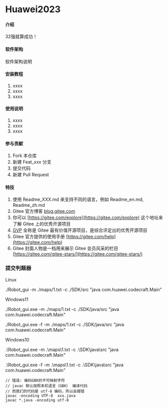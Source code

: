 # Huawei2023

#### 介绍
32强就算成功！

#### 软件架构
软件架构说明


#### 安装教程

1.  xxxx
2.  xxxx
3.  xxxx

#### 使用说明

1.  xxxx
2.  xxxx
3.  xxxx

#### 参与贡献

1.  Fork 本仓库
2.  新建 Feat_xxx 分支
3.  提交代码
4.  新建 Pull Request


#### 特技

1.  使用 Readme\_XXX.md 来支持不同的语言，例如 Readme\_en.md, Readme\_zh.md
2.  Gitee 官方博客 [blog.gitee.com](https://blog.gitee.com)
3.  你可以 [https://gitee.com/explore](https://gitee.com/explore) 这个地址来了解 Gitee 上的优秀开源项目
4.  [GVP](https://gitee.com/gvp) 全称是 Gitee 最有价值开源项目，是综合评定出的优秀开源项目
5.  Gitee 官方提供的使用手册 [https://gitee.com/help](https://gitee.com/help)
6.  Gitee 封面人物是一档用来展示 Gitee 会员风采的栏目 [https://gitee.com/gitee-stars/](https://gitee.com/gitee-stars/)



### 提交判题器

 Linux

./Robot_gui -m ./maps/1.txt -c ./SDK/src "java com.huawei.codecraft.Main"  

Windows11

 ./Robot_gui.exe -m ./maps/1.txt -c ./SDK/java/src "java com.huawei.codecraft.Main"   

 ./Robot_gui.exe -f -m ./maps/1.txt -c ./SDK/java/src "java com.huawei.codecraft.Main"   

Windows10

.\Robot_gui.exe -m .\maps\1.txt -c .\SDK\java\src "java com.huawei.codecraft.Main"

.\Robot_gui.exe  -f -m .\maps\1.txt -c .\SDK\java\src "java com.huawei.codecraft.Main"

```
// 错误: 编码GBK的不可映射字符
// javac 默认按照本机语言（GBK） 编译代码 
// 而我们的代码是 utf-8 编码，所以会报错
javac -encoding UTF-8  xxx.java
javac *.java -encoding utf-8
```

